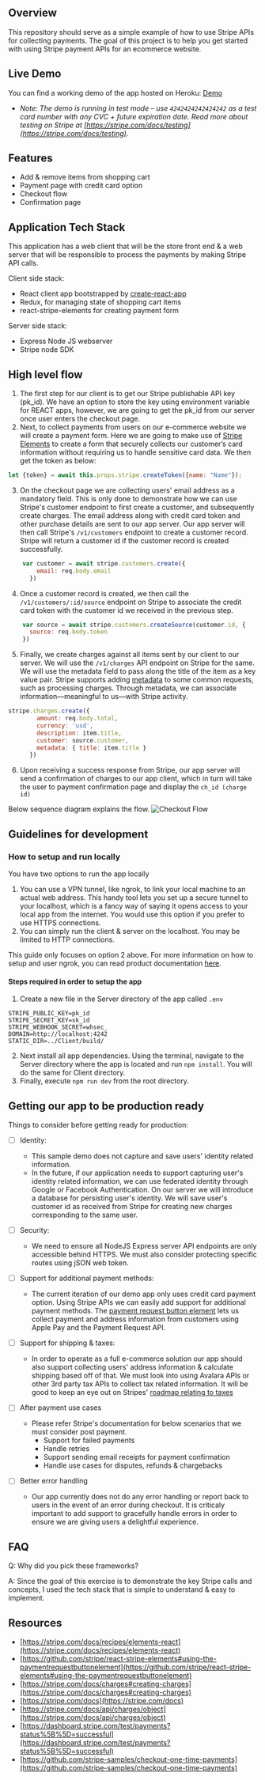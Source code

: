 ## Overview
This repository should serve as a simple example of how to use Stripe APIs for collecting payments. The goal of this project is to help you get started with using Stripe payment APIs for an ecommerce website. 
## Live Demo
 You can find a working demo of the app hosted on Heroku: [Demo](https://fast-retreat-49982.herokuapp.com/)
 - *Note: The demo is running in test mode – use `4242424242424242` as a test card number with any CVC + future expiration date.*
*Read more about testing on Stripe at  [https://stripe.com/docs/testing](https://stripe.com/docs/testing).*
## Features
 -   Add & remove items from shopping cart
 -   Payment page with credit card option
 -   Checkout flow
 -   Confirmation page
## Application Tech Stack
This application has a web client that will be the store front end & a web server that will be responsible to process the payments by making Stripe API calls.  

Client side stack:
 - React client app bootstrapped by [create-react-app ]([https://create-react-app.dev/docs/getting-started](https://create-react-app.dev/docs/getting-started))
 - Redux, for managing state of shopping cart items
 - react-stripe-elements for creating payment form

Server side stack:
- Express Node JS webserver
- Stripe node SDK

## High level flow

1.	The first step for our client is to get our Stripe publishable API key (pk_id). We have an option to store the key using environment variable for REACT apps, however, we are going to get the pk_id from our server once user enters the checkout page.
2.	Next, to collect payments from users on our e-commerce website we will create a payment form. Here we are going to make use of [Stripe Elements]([https://stripe.com/docs/recipes/elements-react](https://stripe.com/docs/recipes/elements-react)) to create a form that securely collects our customer’s card information without requiring us to handle sensitive card data. 
We then get the token as below: 
```javascript
let {token} = await this.props.stripe.createToken({name: "Name"});
```
3.	On the checkout page we are collecting users' email address as a mandatory field. This is only done to demonstrate how we can use Stripe's customer endpoint to first create a customer, and subsequently create charges. The email address along with credit card token and other purchase details are sent to our app server. Our app server will then call Stripe's `/v1/customers` endpoint to create a customer record. Stripe will return a customer id if the customer record is created successfully. 
```javascript
    var customer = await stripe.customers.create({
        email: req.body.email
      })
```
4.	Once a customer record is created, we then call the  `/v1/customers/:id/source` endpoint on Stripe to associate the credit card token with the customer id we received in the previous step. 
```javascript
    var source = await stripe.customers.createSource(customer.id, {
      source: req.body.token
    })
```
5.	Finally, we create charges against all items sent by our client to our server. We will use the  `/v1/charges`  API endpoint on Stripe for the same. We will use the metadata field to pass along the title of the item as a key value pair. Stripe supports adding [metadata](https://stripe.com/docs/api#metadata) to some common requests, such as processing charges. Through metadata, we can associate information—meaningful to us—with Stripe activity. 

```javascript
stripe.charges.create({
        amount: req.body.total,
        currency: 'usd',
        description: item.title,
        customer: source.customer,
        metadata: { title: item.title }
      })
```

6.	Upon receiving a success response from Stripe, our app server will send a confirmation of charges to our app client, which in turn will take the user to payment confirmation page and display the `ch_id (charge id)`

Below sequence diagram explains the flow. 
![Checkout Flow](https://i.imgur.com/JzcpnNu.png)

 
## Guidelines for development
### How to setup and run locally

You have two options to run the app locally
1. You can use a VPN tunnel, like ngrok, to link your local machine to an actual web address. This handy tool lets you set up a secure tunnel to your localhost, which is a fancy way of saying it opens access to your local app from the internet. You would use this option if you prefer to use HTTPS connections. 
2. You can simply run the client & server on the localhost. You may be limited to HTTP connections. 

This guide only focuses on option 2 above. For more information on how to setup and user ngrok, you can read product documentation [here](https://ngrok.com/docs).

#### Steps required in order to setup the app

1. Create a new file in the Server directory of the app called `.env`
```
STRIPE_PUBLIC_KEY=pk_id
STRIPE_SECRET_KEY=sk_id
STRIPE_WEBHOOK_SECRET=whsec_
DOMAIN=http://localhost:4242
STATIC_DIR=../Client/build/
```
2. Next install all app dependencies. Using the terminal, navigate to the Server directory where the app is located and run `npm install`. You will do the same for Client directory. 
3. Finally, execute `npm run dev` from the root directory.


## Getting our app to be production ready
Things to consider before getting ready for production:

 - [ ] Identity:
	 - This sample demo does not capture and save users' identity related information. 
	 - In the future, if our application needs to support capturing user's identity related information, we can use federated identity through Google or Facebook Authentication. On our server we will introduce a database for persisting user's identity. We will save user's customer id as received from Stripe for creating new charges corresponding to the same user.
    
 - [ ] Security:
	 - We need to ensure all NodeJS Express server API endpoints are only accessible behind HTTPS. We must also consider protecting specific routes using jSON web token. 

 - [ ] Support for additional payment methods:
	 - The current iteration of our demo app only uses credit card payment option. Using Stripe APIs we can easily add support for additional payment methods. The [payment request button element](%5Bhttps://github.com/stripe/react-stripe-elements#using-the-paymentrequestbuttonelement%5D%28https://github.com/stripe/react-stripe-elements#using-the-paymentrequestbuttonelement%29) lets us collect payment and address information from customers using Apple Pay and the Payment Request API.

 - [ ] Support for shipping & taxes:
	 - In order to operate as a full e-commerce solution our app should also support collecting users' address information & calculate shipping based off of that. We must look into using Avalara APIs or other 3rd party tax APIs to collect tax related information. It will be good to keep an eye out on Stripes' [roadmap relating to taxes](https://stripe.com/docs/billing/taxes) 

- [ ] After payment use cases
	- Please refer Stripe's documentation for below scenarios that we must consider post payment. 
	    - Support for failed payments
	    - Handle retries
	    - Support sending email receipts for payment confirmation
	    - Handle use cases for disputes, refunds & chargebacks

- [ ] Better error handling
	- Our app currently does not do any error handling or report back to users in the event of an error during checkout. It is criticaly important to add support to gracefully handle errors in order to ensure we are giving users a delightful experience. 

## FAQ

Q: Why did you pick these frameworks?

A: Since the goal of this exercise is to demonstrate the key Stripe calls and concepts, I used the tech stack that is simple to understand & easy to implement.


## Resources

-   [https://stripe.com/docs/recipes/elements-react](https://stripe.com/docs/recipes/elements-react)
-   [https://github.com/stripe/react-stripe-elements#using-the-paymentrequestbuttonelement](https://github.com/stripe/react-stripe-elements#using-the-paymentrequestbuttonelement)
-   [https://stripe.com/docs/charges#creating-charges](https://stripe.com/docs/charges#creating-charges)
-   [https://stripe.com/docs](https://stripe.com/docs)
-   [https://stripe.com/docs/api/charges/object](https://stripe.com/docs/api/charges/object)
-   [https://dashboard.stripe.com/test/payments?status%5B%5D=successful](https://dashboard.stripe.com/test/payments?status%5B%5D=successful)
-   [https://github.com/stripe-samples/checkout-one-time-payments](https://github.com/stripe-samples/checkout-one-time-payments)
